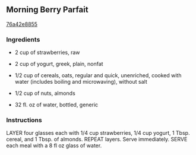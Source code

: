 ## Morning Berry Parfait

[76a42e8855](http://www.kraftrecipes.com/recipes/morning-berry-parfait-109365.aspx)

### Ingredients

 - 2 cup of strawberries, raw

 - 2 cup of yogurt, greek, plain, nonfat

 - 1/2 cup of cereals, oats, regular and quick, unenriched, cooked with water (includes boiling and microwaving), without salt

 - 1/2 cup of nuts, almonds

 - 32 fl. oz of water, bottled, generic

### Instructions

LAYER four glasses each with 1/4 cup strawberries, 1/4 cup yogurt, 1 Tbsp. cereal, and 1 Tbsp. of almonds. REPEAT layers. Serve immediately. SERVE each meal with a 8 fl oz glass of water.